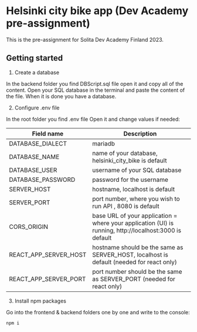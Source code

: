 # Helsinki city bike app (Dev Academy pre-assignment)

This is the pre-assignment for Solita Dev Academy Finland 2023.

## Getting started

1. Create a database

In the backend folder you find DBScript.sql file open it and copy all of the content.
Open your SQL database in the terminal and paste the content of the file.
When it is done you have a database.

2. Configure .env file

In the root folder you find .env file
Open it and change values if needed:

| Field name            | Description                                                                                                             |
|-----------------------|-------------------------------------------------------------------------------------------------------------------------|
| DATABASE_DIALECT      | mariadb
| DATABASE_NAME         | name of your database, helsinki_city_bike is default                                                                    |
| DATABASE_USER         | username of your SQL database                                                                                           |
| DATABASE_PASSWORD     | password for the username                                                                                               |
| SERVER_HOST           | hostname, localhost is default                                                                                          |
| SERVER_PORT           | port number, where you wish to run API , 8080 is default                                                                |
| CORS_ORIGIN           | base URL of your application = where your application (UI) is running, http://localhost:3000 is default                 |
| REACT_APP_SERVER_HOST | hostname should be the same as SERVER_HOST, localhost is default (needed for react only)                                |
| REACT_APP_SERVER_PORT | port number should be the same as SERVER_PORT (needed for react only)                                                   |

3. Install npm packages

Go into the frontend & backend folders one by one and write to the console:

<code>npm i</code>

